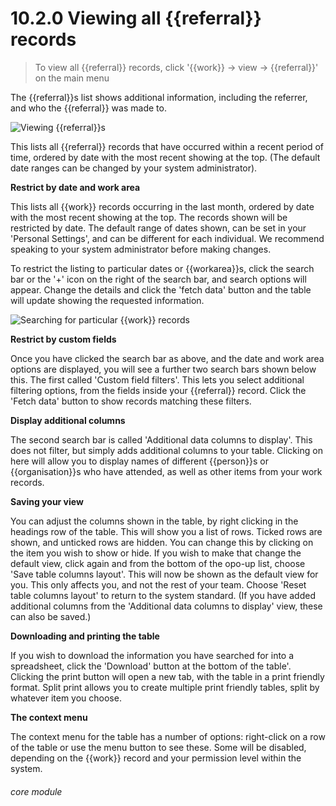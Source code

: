 # 10.2.0    Viewing all {{referral}} records

> To view all {{referral}} records, click '{{work}} -> view -> {{referral}}' on the main menu 

The {{referral}}s list shows additional information, including the referrer, and who the {{referral}} was made to.

![Viewing {{referral}}s]({{imgpath}}196a.png)

This lists all {{referral}} records that have occurred within a recent period of time, ordered by date with the most recent showing at the top. (The default date ranges can be changed by your system administrator).  

__Restrict by date and work area__

This lists all {{work}} records occurring in the last month, ordered by date with the most recent showing at the top.  The records shown will be restricted by date.  The default range of dates shown, can be set in your 'Personal Settings', and can be different for each individual.  We recommend speaking to your system administrator before making changes.

To restrict the listing to particular dates or {{workarea}}s, click the search bar or the '+' icon on the right of the search bar, and search options will appear. Change the details and click the 'fetch data' button and the table will update showing the requested information.

![Searching for particular {{work}} records]({{imgpath}}59b.png)

__Restrict by custom fields__

Once you have clicked the search bar as above, and the date and work area options are displayed, you will see a further two search bars shown below this.  The first called 'Custom field filters'.  This lets you select additional filtering options, from the fields inside your  {{referral}} record.  Click the 'Fetch data' button to show records matching these filters.

__Display additional columns__

The second search bar is called 'Additional data columns to display'.  This does not filter, but simply adds additional columns to your table.  Clicking on here will allow you to display names of different {{person}}s or {{organisation}}s who have attended, as well as other items from your work records.

__Saving your view__

You can adjust the columns shown in the table, by right clicking in the headings row of the table.  This will show you a list of rows.  Ticked rows are shown, and unticked rows are hidden.  You can change this by clicking on the item you wish to show or hide. If you wish to make that change the default view, click again and from the bottom of the opo-up list, choose 'Save table columns layout'.  This will now be shown as the default view for you.  This only affects you, and not the rest of your team.  Choose 'Reset table columns layout' to return to the system standard.  (If you have added additional columns from the 'Additional data columns to display' view, these can also be saved.)

__Downloading and printing the table__

If you wish to download the information you have searched for into a spreadsheet, click the 'Download' button at the bottom of the table'.  Clicking the print button will open a new tab, with the table in a print friendly format.  Split print allows you to create multiple print friendly tables, split by whatever item you choose.

__The context menu__

The context menu for the table has a number of options: right-click on a row of the table or use the menu button to see these. Some will be disabled, depending on the {{work}} record and your permission level within the system.

###### core module

